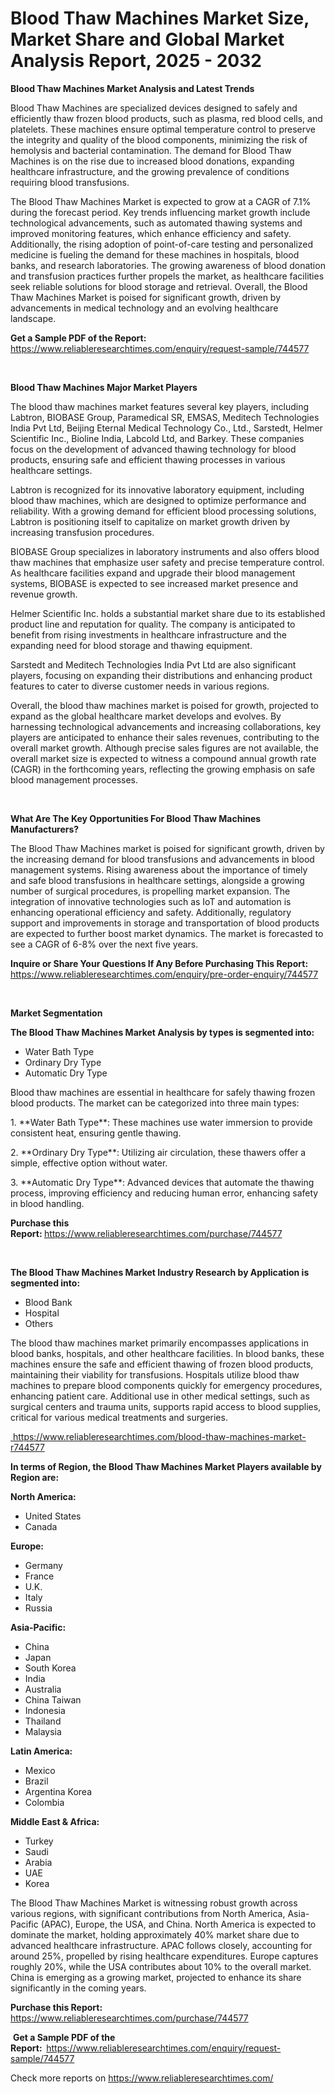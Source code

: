 <p><h1>Blood Thaw Machines Market Size, Market Share and Global Market Analysis Report, 2025 - 2032</h1></p><p><strong>Blood Thaw Machines Market Analysis and Latest Trends</strong></p>
<p><p>Blood Thaw Machines are specialized devices designed to safely and efficiently thaw frozen blood products, such as plasma, red blood cells, and platelets. These machines ensure optimal temperature control to preserve the integrity and quality of the blood components, minimizing the risk of hemolysis and bacterial contamination. The demand for Blood Thaw Machines is on the rise due to increased blood donations, expanding healthcare infrastructure, and the growing prevalence of conditions requiring blood transfusions.</p><p>The Blood Thaw Machines Market is expected to grow at a CAGR of 7.1% during the forecast period. Key trends influencing market growth include technological advancements, such as automated thawing systems and improved monitoring features, which enhance efficiency and safety. Additionally, the rising adoption of point-of-care testing and personalized medicine is fueling the demand for these machines in hospitals, blood banks, and research laboratories. The growing awareness of blood donation and transfusion practices further propels the market, as healthcare facilities seek reliable solutions for blood storage and retrieval. Overall, the Blood Thaw Machines Market is poised for significant growth, driven by advancements in medical technology and an evolving healthcare landscape.</p></p>
<p><strong>Get a Sample PDF of the Report:&nbsp;</strong> <a href="https://www.reliableresearchtimes.com/enquiry/request-sample/744577?utm_campaign=3219&utm_medium=2&utm_source=Github&utm_content=ia&utm_term=29032025&utm_id=blood-thaw-machines">https://www.reliableresearchtimes.com/enquiry/request-sample/744577</a></p>
<p>&nbsp;</p>
<p><strong>Blood Thaw Machines Major Market Players</strong></p>
<p><p>The blood thaw machines market features several key players, including Labtron, BIOBASE Group, Paramedical SR, EMSAS, Meditech Technologies India Pvt Ltd, Beijing Eternal Medical Technology Co., Ltd., Sarstedt, Helmer Scientific Inc., Bioline India, Labcold Ltd, and Barkey. These companies focus on the development of advanced thawing technology for blood products, ensuring safe and efficient thawing processes in various healthcare settings.</p><p>Labtron is recognized for its innovative laboratory equipment, including blood thaw machines, which are designed to optimize performance and reliability. With a growing demand for efficient blood processing solutions, Labtron is positioning itself to capitalize on market growth driven by increasing transfusion procedures.</p><p>BIOBASE Group specializes in laboratory instruments and also offers blood thaw machines that emphasize user safety and precise temperature control. As healthcare facilities expand and upgrade their blood management systems, BIOBASE is expected to see increased market presence and revenue growth.</p><p>Helmer Scientific Inc. holds a substantial market share due to its established product line and reputation for quality. The company is anticipated to benefit from rising investments in healthcare infrastructure and the expanding need for blood storage and thawing equipment.</p><p>Sarstedt and Meditech Technologies India Pvt Ltd are also significant players, focusing on expanding their distributions and enhancing product features to cater to diverse customer needs in various regions. </p><p>Overall, the blood thaw machines market is poised for growth, projected to expand as the global healthcare market develops and evolves. By harnessing technological advancements and increasing collaborations, key players are anticipated to enhance their sales revenues, contributing to the overall market growth. Although precise sales figures are not available, the overall market size is expected to witness a compound annual growth rate (CAGR) in the forthcoming years, reflecting the growing emphasis on safe blood management processes.</p></p>
<p>&nbsp;</p>
<p><strong>What Are The Key Opportunities For Blood Thaw Machines Manufacturers?</strong></p>
<p><p>The Blood Thaw Machines market is poised for significant growth, driven by the increasing demand for blood transfusions and advancements in blood management systems. Rising awareness about the importance of timely and safe blood transfusions in healthcare settings, alongside a growing number of surgical procedures, is propelling market expansion. The integration of innovative technologies such as IoT and automation is enhancing operational efficiency and safety. Additionally, regulatory support and improvements in storage and transportation of blood products are expected to further boost market dynamics. The market is forecasted to see a CAGR of 6-8% over the next five years.</p></p>
<p><strong>Inquire or Share Your Questions If Any Before Purchasing This Report:</strong> <a href="https://www.reliableresearchtimes.com/enquiry/pre-order-enquiry/744577?utm_campaign=3219&utm_medium=2&utm_source=Github&utm_content=ia&utm_term=29032025&utm_id=blood-thaw-machines">https://www.reliableresearchtimes.com/enquiry/pre-order-enquiry/744577</a></p>
<p>&nbsp;</p>
<p><strong>Market Segmentation</strong></p>
<p><strong>The Blood Thaw Machines Market Analysis by types is segmented into:</strong></p>
<p><ul><li>Water Bath Type</li><li>Ordinary Dry Type</li><li>Automatic Dry Type</li></ul></p>
<p><p>Blood thaw machines are essential in healthcare for safely thawing frozen blood products. The market can be categorized into three main types: </p><p>1. **Water Bath Type**: These machines use water immersion to provide consistent heat, ensuring gentle thawing.</p><p>2. **Ordinary Dry Type**: Utilizing air circulation, these thawers offer a simple, effective option without water.</p><p>3. **Automatic Dry Type**: Advanced devices that automate the thawing process, improving efficiency and reducing human error, enhancing safety in blood handling.</p></p>
<p><strong>Purchase this Report:&nbsp;</strong><a href="https://www.reliableresearchtimes.com/purchase/744577?utm_campaign=3219&utm_medium=2&utm_source=Github&utm_content=ia&utm_term=29032025&utm_id=blood-thaw-machines">https://www.reliableresearchtimes.com/purchase/744577</a></p>
<p>&nbsp;</p>
<p><strong>The Blood Thaw Machines Market Industry Research by Application is segmented into:</strong></p>
<p><ul><li>Blood Bank</li><li>Hospital</li><li>Others</li></ul></p>
<p><p>The blood thaw machines market primarily encompasses applications in blood banks, hospitals, and other healthcare facilities. In blood banks, these machines ensure the safe and efficient thawing of frozen blood products, maintaining their viability for transfusions. Hospitals utilize blood thaw machines to prepare blood components quickly for emergency procedures, enhancing patient care. Additional use in other medical settings, such as surgical centers and trauma units, supports rapid access to blood supplies, critical for various medical treatments and surgeries.</p></p>
<p><a href="https://www.reliableresearchtimes.com/blood-thaw-machines-market-r744577?utm_campaign=3219&utm_medium=2&utm_source=Github&utm_content=ia&utm_term=29032025&utm_id=blood-thaw-machines">&nbsp;https://www.reliableresearchtimes.com/blood-thaw-machines-market-r744577</a></p>
<p><strong>In terms of Region, the Blood Thaw Machines Market Players available by Region are:</strong></p>
<p>
    <p> <strong> North America: </strong>
        <ul>
            <li>United States</li>
            <li>Canada</li>
        </ul>
        </p> 
    <p> <strong> Europe: </strong>
        <ul>
            <li>Germany</li>
            <li>France</li>
            <li>U.K.</li>
            <li>Italy</li>
            <li>Russia</li>
        </ul>
        </p> 
    <p> <strong> Asia-Pacific: </strong>
        <ul>
            <li>China</li>
            <li>Japan</li>
            <li>South Korea</li>
            <li>India</li>
            <li>Australia</li>
            <li>China Taiwan</li>
            <li>Indonesia</li>
            <li>Thailand</li>
            <li>Malaysia</li>
        </ul>
        </p> 
    <p> <strong> Latin America: </strong>
        <ul>
            <li>Mexico</li>
            <li>Brazil</li>
            <li>Argentina Korea</li>
            <li>Colombia</li>
        </ul>
        </p> 
    <p> <strong> Middle East & Africa: </strong>
        <ul>
            <li>Turkey</li>
            <li>Saudi</li>
            <li>Arabia</li>
            <li>UAE</li>
            <li>Korea</li>
        </ul>
    </p>
    </p>
<p><p>The Blood Thaw Machines Market is witnessing robust growth across various regions, with significant contributions from North America, Asia-Pacific (APAC), Europe, the USA, and China. North America is expected to dominate the market, holding approximately 40% market share due to advanced healthcare infrastructure. APAC follows closely, accounting for around 25%, propelled by rising healthcare expenditures. Europe captures roughly 20%, while the USA contributes about 10% to the overall market. China is emerging as a growing market, projected to enhance its share significantly in the coming years.</p></p>
<p><strong>Purchase this Report: </strong><a href="https://www.reliableresearchtimes.com/purchase/744577?utm_campaign=3219&utm_medium=2&utm_source=Github&utm_content=ia&utm_term=29032025&utm_id=blood-thaw-machines">https://www.reliableresearchtimes.com/purchase/744577</a></p>
<p>&nbsp;<strong>Get a Sample PDF of the Report:&nbsp;&nbsp;</strong><a href="https://www.reliableresearchtimes.com/enquiry/request-sample/744577?utm_campaign=3219&utm_medium=2&utm_source=Github&utm_content=ia&utm_term=29032025&utm_id=blood-thaw-machines">https://www.reliableresearchtimes.com/enquiry/request-sample/744577</a></p>
<p><strong></strong></p>
<p>Check more reports on <a href="https://www.reliableresearchtimes.com/?utm_campaign=3219&utm_medium=2&utm_source=Github&utm_content=ia&utm_term=29032025&utm_id=blood-thaw-machines">https://www.reliableresearchtimes.com/</a></p>